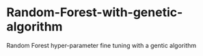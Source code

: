 # Random-Forest-with-genetic-algorithm
Random Forest hyper-parameter fine tuning with a gentic algorithm
